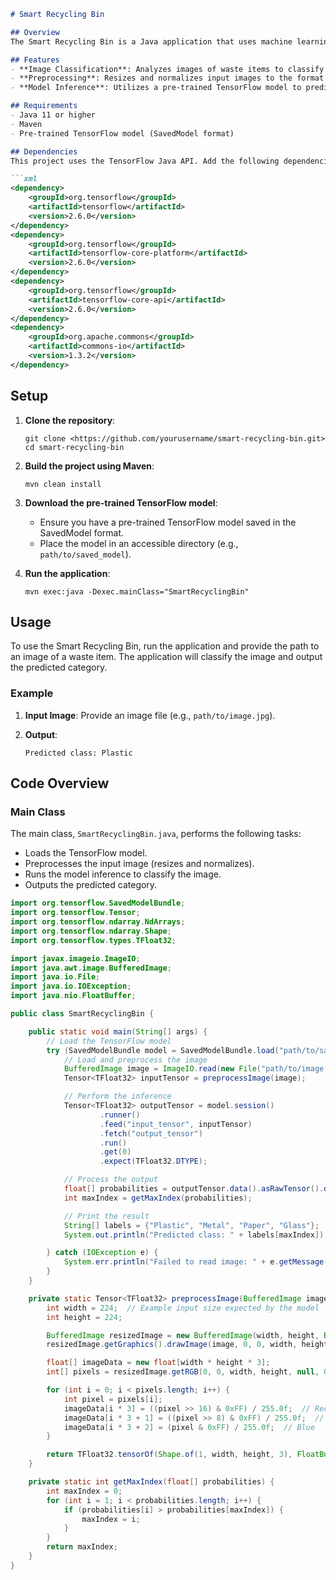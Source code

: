 ```markdown
# Smart Recycling Bin

## Overview
The Smart Recycling Bin is a Java application that uses machine learning to classify and sort recyclable materials. By leveraging TensorFlow's Java API, the application can analyze images of waste items and determine whether they belong to categories like plastic, metal, paper, or glass.

## Features
- **Image Classification**: Analyzes images of waste items to classify them into categories such as plastic, metal, paper, or glass.
- **Preprocessing**: Resizes and normalizes input images to the format expected by the machine learning model.
- **Model Inference**: Utilizes a pre-trained TensorFlow model to predict the category of the waste item.

## Requirements
- Java 11 or higher
- Maven
- Pre-trained TensorFlow model (SavedModel format)

## Dependencies
This project uses the TensorFlow Java API. Add the following dependencies to your `pom.xml`:

```xml
<dependency>
    <groupId>org.tensorflow</groupId>
    <artifactId>tensorflow</artifactId>
    <version>2.6.0</version>
</dependency>
<dependency>
    <groupId>org.tensorflow</groupId>
    <artifactId>tensorflow-core-platform</artifactId>
    <version>2.6.0</version>
</dependency>
<dependency>
    <groupId>org.tensorflow</groupId>
    <artifactId>tensorflow-core-api</artifactId>
    <version>2.6.0</version>
</dependency>
<dependency>
    <groupId>org.apache.commons</groupId>
    <artifactId>commons-io</artifactId>
    <version>1.3.2</version>
</dependency>

```

## Setup

1. **Clone the repository**:
    
    ```
    git clone <https://github.com/yourusername/smart-recycling-bin.git>
    cd smart-recycling-bin
    
    ```
    
2. **Build the project using Maven**:
    
    ```
    mvn clean install
    
    ```
    
3. **Download the pre-trained TensorFlow model**:
    - Ensure you have a pre-trained TensorFlow model saved in the SavedModel format.
    - Place the model in an accessible directory (e.g., `path/to/saved_model`).
4. **Run the application**:
    
    ```
    mvn exec:java -Dexec.mainClass="SmartRecyclingBin"
    
    ```
    

## Usage

To use the Smart Recycling Bin, run the application and provide the path to an image of a waste item. The application will classify the image and output the predicted category.

### Example

1. **Input Image**: Provide an image file (e.g., `path/to/image.jpg`).
2. **Output**:
    
    ```
    Predicted class: Plastic
    
    ```
    

## Code Overview

### Main Class

The main class, `SmartRecyclingBin.java`, performs the following tasks:

- Loads the TensorFlow model.
- Preprocesses the input image (resizes and normalizes).
- Runs the model inference to classify the image.
- Outputs the predicted category.

```java
import org.tensorflow.SavedModelBundle;
import org.tensorflow.Tensor;
import org.tensorflow.ndarray.NdArrays;
import org.tensorflow.ndarray.Shape;
import org.tensorflow.types.TFloat32;

import javax.imageio.ImageIO;
import java.awt.image.BufferedImage;
import java.io.File;
import java.io.IOException;
import java.nio.FloatBuffer;

public class SmartRecyclingBin {

    public static void main(String[] args) {
        // Load the TensorFlow model
        try (SavedModelBundle model = SavedModelBundle.load("path/to/saved_model")) {
            // Load and preprocess the image
            BufferedImage image = ImageIO.read(new File("path/to/image.jpg"));
            Tensor<TFloat32> inputTensor = preprocessImage(image);

            // Perform the inference
            Tensor<TFloat32> outputTensor = model.session()
                    .runner()
                    .feed("input_tensor", inputTensor)
                    .fetch("output_tensor")
                    .run()
                    .get(0)
                    .expect(TFloat32.DTYPE);

            // Process the output
            float[] probabilities = outputTensor.data().asRawTensor().data().asFloats().toArray();
            int maxIndex = getMaxIndex(probabilities);

            // Print the result
            String[] labels = {"Plastic", "Metal", "Paper", "Glass"};
            System.out.println("Predicted class: " + labels[maxIndex]);

        } catch (IOException e) {
            System.err.println("Failed to read image: " + e.getMessage());
        }
    }

    private static Tensor<TFloat32> preprocessImage(BufferedImage image) {
        int width = 224;  // Example input size expected by the model
        int height = 224;

        BufferedImage resizedImage = new BufferedImage(width, height, BufferedImage.TYPE_INT_RGB);
        resizedImage.getGraphics().drawImage(image, 0, 0, width, height, null);

        float[] imageData = new float[width * height * 3];
        int[] pixels = resizedImage.getRGB(0, 0, width, height, null, 0, width);

        for (int i = 0; i < pixels.length; i++) {
            int pixel = pixels[i];
            imageData[i * 3] = ((pixel >> 16) & 0xFF) / 255.0f;  // Red
            imageData[i * 3 + 1] = ((pixel >> 8) & 0xFF) / 255.0f;  // Green
            imageData[i * 3 + 2] = (pixel & 0xFF) / 255.0f;  // Blue
        }

        return TFloat32.tensorOf(Shape.of(1, width, height, 3), FloatBuffer.wrap(imageData));
    }

    private static int getMaxIndex(float[] probabilities) {
        int maxIndex = 0;
        for (int i = 1; i < probabilities.length; i++) {
            if (probabilities[i] > probabilities[maxIndex]) {
                maxIndex = i;
            }
        }
        return maxIndex;
    }
}

```
